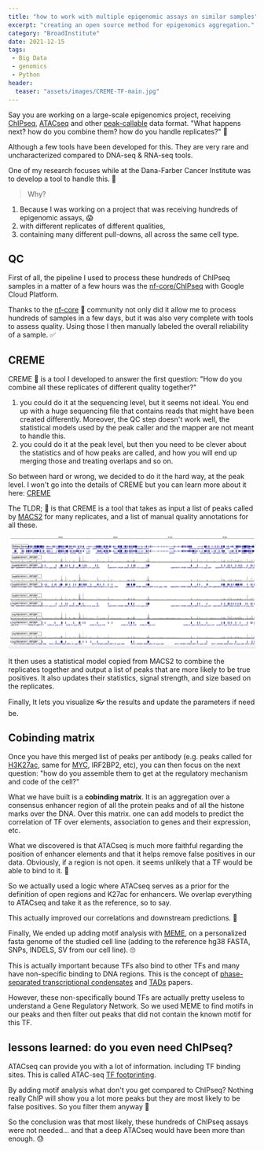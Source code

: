 ```yaml
---
title: "how to work with multiple epigenomic assays on similar samples"
excerpt: "creating an open source method for epigenomics aggregation."
category: "BroadInstitute"
date: 2021-12-15
tags:
 - Big Data
 - genomics
 - Python
header:
  teaser: "assets/images/CREME-TF-main.jpg"
---
```


Say you are working on a large-scale epigenomics project, receiving [ChIPseq](https://en.wikipedia.org/wiki/ChIP_sequencing), [ATACseq](https://en.wikipedia.org/wiki/ATAC-seq) and other [peak-callable](macs2) data format. "What happens next? how do you combine them? how do you handle replicates?" :exploding_head:

Although a few tools have been developed for this. They are very rare and uncharacterized compared to DNA-seq & RNA-seq tools.

One of my research focuses while at the Dana-Farber Cancer Institute was to develop a tool to handle this. 💪

> Why?

1. Because I was working on a project that was receiving hundreds of epigenomic assays, 😱
2. with different replicates of different qualities,
3. containing many different pull-downs, all across the same cell type.

## QC

First of all, the pipeline I used to process these hundreds of ChIPseq samples in a matter of a few hours was the [nf-core/ChIPseq](https://nf-co.re/ChIPseq/1.4.0/usage) with Google Cloud Platform.

Thanks to the [nf-core](https://nf-co.re/) 🙏 community not only did it allow me to process hundreds of samples in a few days, but it was also very complete with tools to assess quality. Using those I then manually labeled the overall reliability of a sample. ✅

## CREME

CREME 🍨 is a tool I developed to answer the first question: "How do you combine all these replicates of different quality together?"

1. you could do it at the sequencing level, but it seems not ideal. You end up with a huge sequencing file that contains reads that might have been created differently. Moreover, the QC step doesn't work well, the statistical models used by the peak caller and the mapper are not meant to handle this.
2. you could do it at the peak level, but then you need to be clever about the statistics and of how peaks are called, and how you will end up merging those and treating overlaps and so on.

So between hard or wrong, we decided to do it the hard way, at the peak level. I won't go into the details of CREME but you can learn more about it here: [CREME](https://github.com/jkobject/AMLproject/blob/master/CREME/CREME.md)

The TLDR; 📖 is that CREME is a tool that takes as input a list of peaks called by [MACS2](https://hbctraining.github.io/Intro-to-ChIPseq/lessons/05_peak_calling_macs.html) for many replicates, and a list of manual quality annotations for all these.

![plot igv](assets/images/igv-app-MED1-zoom.png)

It then uses a statistical model copied from MACS2 to combine the replicates together and output a list of peaks that are more likely to be true positives. It also updates their statistics, signal strength, and size based on the replicates.

Finally, It lets you visualize 👓 the results and update the parameters if need be.

## Cobinding matrix

Once you have this merged list of peaks per antibody (e.g. peaks called for [H3K27ac](https://en.wikipedia.org/wiki/H3K27ac#:~:text=H3K27ac%20is%20an%20epigenetic%20modification,as%20an%20active%20enhancer%20mark.), same for [MYC](https://www.genecards.org/cgi-bin/carddisp.pl?gene=MYC&keywords=MYC), IRF2BP2, etc), you can then focus on the next question: "how do you assemble them to get at the regulatory mechanism and code of the cell?"

What we have built is a **cobinding matrix**. It is an aggregation over a consensus enhancer region of all the protein peaks and of all the histone marks over the DNA. Over this matrix. one can add models to predict the correlation of TF over elements, association to genes and their expression, etc.

What we discovered is that ATACseq is much more faithful regarding the position of enhancer elements and that it helps remove false positives in our data. Obviously, if a region is not open. it seems unlikely that a TF would be able to bind to it. 🥇

So we actually used a logic where ATACseq serves as a prior for the definition of open regions and K27ac for enhancers. We overlap everything to ATACseq and take it as the reference, so to say.

This actually improved our correlations and downstream predictions. :rocket:

Finally, We ended up adding motif analysis with [MEME](https://meme-suite.org/meme/), on a personalized fasta genome of the studied cell line (adding to the reference hg38 FASTA, SNPs, INDELS, SV from our cell line). 🙄

This is actually important because TFs also bind to other TFs and many have non-specific binding to DNA regions. This is the concept of [phase-separated transcriptional condensates](https://www.science.org/doi/full/10.1126/science.aar3958) and [TADs](https://www.nature.com/articles/s41588-019-0561-1) papers.

However, these non-specifically bound TFs are actually pretty useless to understand a Gene Regulatory Network. So we used MEME to find motifs in our peaks and then filter out peaks that did not contain the known motif for this TF.

## lessons learned: do you even need ChIPseq?

ATACseq can provide you with a lot of information. including TF binding sites. This is called ATAC-seq [TF footprinting](https://www.nature.com/articles/s41467-020-18035-1).

By adding motif analysis what don't you get compared to ChIPseq? Nothing really ChIP will show you a lot more peaks but they are most likely to be false positives. So you filter them anyway 🤦

So the conclusion was that most likely, these hundreds of ChIPseq assays were not needed... and that a deep ATACseq would have been more than enough. 😓
